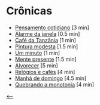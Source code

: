 # Crônicas

- [Pensamento cotidiano](./pensamento-cotidiano.html) <span class="word-count">[3 min]</span>
- [Alarme da janela](./alarme-da-janela.html) <span class="word-count">[0.5 min]</span>
- [Café da Tanzânia](./cafe-da-tanzania.html) <span class="word-count">[1 min]</span>
- [Pintura modesta](./pintura-modesta.html) <span class="word-count">[1.5 min]</span>
- [Um minuto](./um-minuto.html) <span class="word-count">[1 min]</span>
- [Mente presente](./mente-presente.html) <span class="word-count">[1.5 min]</span>
- [Alvorecer](./alvorecer.html) <span class="word-count">[5 min]</span>
- [Relógios e cafés](./relogios-e-cafes.html) <span class="word-count">[4 min]</span>
- [Manhã de domingo](./manha-de-domingo.html) <span class="word-count">[4.5 min]</span>
- [Quebrando a monotonia](./quebrando-a-monotonia.html) <span class="word-count">[4 min]</span>

[<--](../)